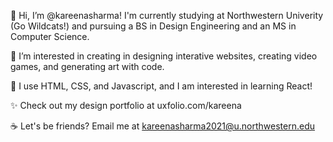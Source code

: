 👋 Hi, I’m @kareenasharma! I'm currently studying at Northwestern Univerity (Go Wildcats!) and pursuing a BS in Design Engineering and an MS in Computer Science.

🌱 I’m interested in creating in designing interative websites, creating video games, and generating art with code.

🤖 I use HTML, CSS, and Javascript, and I am interested in learning React!

✨ Check out my design portfolio at uxfolio.com/kareena

☕ Let's be friends? Email me at kareenasharma2021@u.northwestern.edu

<!---
kareenasharma/kareenasharma is a ✨ special ✨ repository because its `README.md` (this file) appears on your GitHub profile.
You can click the Preview link to take a look at your changes.
--->
